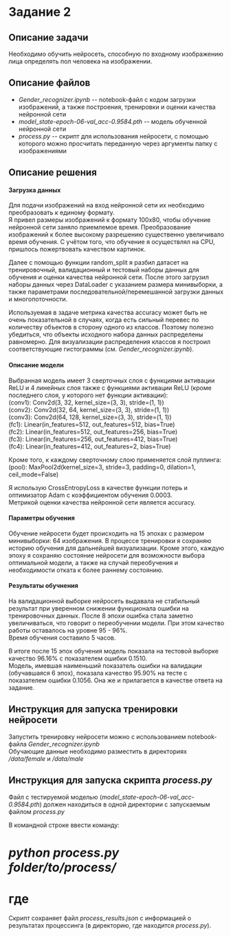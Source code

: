 # Задание 2

## Описание задачи  

Необходимо обучить нейросеть, способную по входному изображению лица определять пол человека на изображении.

## Описание файлов

- *Gender_recognizer.ipynb* -- notebook-файл с кодом загрузки изображений, а также построения, тренировки и оценки качества нейронной сети
- *model_state-epoch-06-val_acc-0.9584.pth* -- модель обученной нейронной сети
- *process.py* -- скрипт для использования нейросети, с помощью которого можно просчитать переданную через аргументы папку с изображениями 

## Описание решения  
#### Загрузка данных
Для подачи изображений на вход нейронной сети их необходимо преобразовать к единому формату.  
Я привел размеры изображений к формату 100х80, чтобы обучение нейронной сети заняло приемлемое время. 
Преобразование изображений к более высокому разрешению существенно увеличивало время обучения. 
С учётом того, что обучение я осуществлял на CPU, пришлось пожертвовать качеством картинок.  

Далее с помощью функции random_split я разбил датасет на тренировочный, валидационный и тестовый наборы данных для обучения и оценки качества нейронной сети. 
После этого загрузил наборы данных через DataLoader с указанием размера минивыборки, 
а также параметрами последовательной/перемешанной загрузки данных и многопоточности.  

Используемая в задаче метрика качества accuracy может быть не очень показательной в случаях, когда есть сильный перевес по количеству объектов в сторону одного из классов. 
Поэтому полезно убедиться, что объекты исходного набора данных распределены равномерно. 
Для визуализации распределения классов я построил соответствующие гистограммы (см. *Gender_recognizer.ipynb*).  

#### Описание модели  

Выбранная модель имеет 3 сверточных слоя с функциями активации ReLU и 4 линейных слоя также с функциями активации ReLU (кроме последнего слоя, у которого нет функции активации):  
(conv1): Conv2d(3, 32, kernel_size=(3, 3), stride=(1, 1))  
(conv2): Conv2d(32, 64, kernel_size=(3, 3), stride=(1, 1))  
(conv3): Conv2d(64, 128, kernel_size=(3, 3), stride=(1, 1))  
(fc1): Linear(in_features=512, out_features=512, bias=True)  
(fc2): Linear(in_features=512, out_features=256, bias=True)  
(fc3): Linear(in_features=256, out_features=412, bias=True)  
(fc4): Linear(in_features=412, out_features=2, bias=True)  

Кроме того, к каждому сверточному слою применяется слой пуллинга:  
(pool): MaxPool2d(kernel_size=3, stride=3, padding=0, dilation=1, ceil_mode=False)  

Я использую CrossEntropyLoss в качестве функции потерь и оптимизатор Adam с коэффициентом обучения 0.0003.  
Метрикой оценки качества нейронной сети является accuracy.

#### Параметры обучения

Обучение нейросети будет происходить на 15 эпохах с размером минивыборки: 64 изображения.
В процессе тренировки я сохраняю историю обучения для дальнейшей визуализации. 
Кроме этого, каждую эпоху я сохраняю состояние нейросети для возможности выбора оптимальной модели, а также на случай переобучения и необходимости отката к более раннему состоянию.

#### Результаты обучнения  

На валидационной выборке нейросеть выдавала не стабильный результат при уверенном снижении функционала ошибки на тренировочных данных. После 8 эпохи ошибка стала заметно увеличиваться, что говорит о переобучении модели. При этом качество работы оставалось на уровне 95 - 96%.  
Время обучения составило 5 часов.

В итоге после 15 эпох обучения модель показала на тестовой выборке качество 96.16% с показателем ошибки 0.1510.  
Модель, имевшая наименьший показатель ошибки на валидации (обучавшаяся 6 эпох), показала качество 95.90% на тесте с показателем ошибки 0.1056. Она же и прилагается в качестве ответа на задание.

## Инструкция для запуска тренировки нейросети  

Запустить тренировку нейросети можно с использованием notebook-файла *Gender_recognizer.ipynb*  
Обучающие данные необходимо разместить в директориях */data/female* и */data/male*

## Инструкция для запуска скрипта *process.py*  

Файл с тестируемой моделью (*model_state-epoch-06-val_acc-0.9584.pth*) должен находиться в одной директории с запускаемым файлом *process.py*

В командной строке ввести команду:  
# *python process.py folder/to/process/*  
# где  

Скрипт сохраняет файл *process_results.json* с информацией о результатах процессинга (в директорию, где находится *process.py*).
